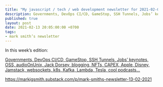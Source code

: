 ```yaml
---
title: "My javascript / tech / web development newsletter for 2021-02-06 is out!"
description: Governments, DevOps CI/CD, GameStop, SSH Tunnels, Jobs’ keynotes, OSS, audioOnUnix, Jack Dorsey, blogging, NFTs, CAPEX, Apple, Disney, Jamstack, websockets, k8s, Kafka, Lambda, Tesla, cool podcasts...
published: true
layout: post
date: 2021-02-13 20:05:00:00 +0700
tags:
- mark smith’s newsletter
---
```

In this week’s edition:

[Governments, DevOps CI/CD, GameStop, SSH Tunnels, Jobs’ keynotes, OSS, audioOnUnix, Jack Dorsey, blogging, NFTs, CAPEX, Apple, Disney, Jamstack, websockets, k8s, Kafka, Lambda, Tesla, cool podcasts...](https://markjgsmith.substack.com/p/mark-smiths-newsletter-13-02-2021)

https://markjgsmith.substack.com/p/mark-smiths-newsletter-13-02-2021
